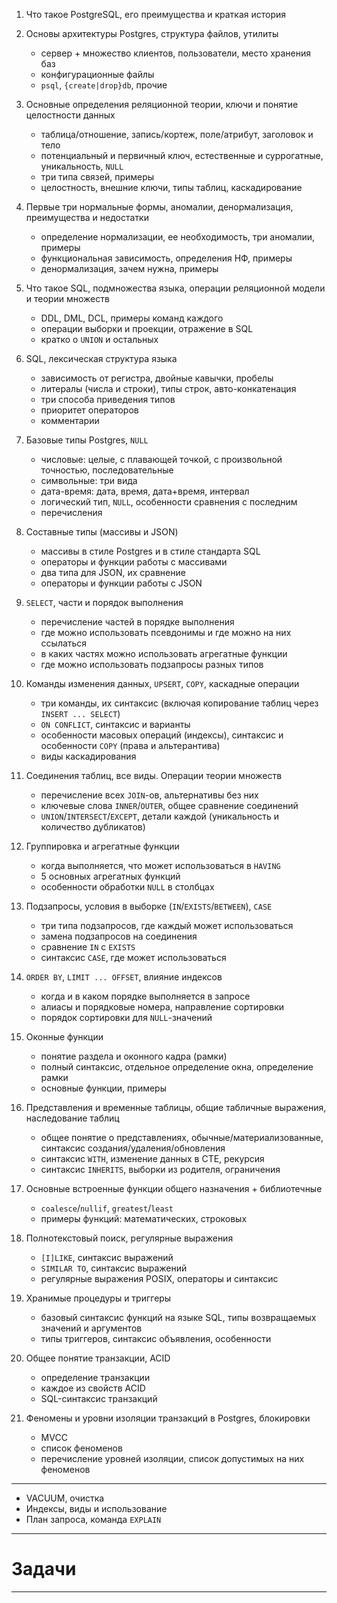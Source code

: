 1. Что такое PostgreSQL, его преимущества и краткая история

1. Основы архитектуры Postgres, структура файлов, утилиты

   - сервер + множество клиентов, пользователи, место хранения баз
   - конфигурационные файлы
   - `psql`, `{create|drop}db`, прочие

1. Основные определения реляционной теории, ключи и понятие целостности данных

   - таблица/отношение, запись/кортеж, поле/атрибут, заголовок и тело
   - потенциальный и первичный ключ, естественные и суррогатные, уникальность, `NULL`
   - три типа связей, примеры
   - целостность, внешние ключи, типы таблиц, каскадирование

1. Первые три нормальные формы, аномалии, денормализация, преимущества и недостатки

   - определение нормализации, ее необходимость, три аномалии, примеры
   - функциональная зависимость, определения НФ, примеры
   - денормализация, зачем нужна, примеры

1. Что такое SQL, подмножества языка, операции реляционной модели и теории множеств

   - DDL, DML, DCL, примеры команд каждого
   - операции выборки и проекции, отражение в SQL
   - кратко о `UNION` и остальных

1. SQL, лексическая структура языка

   - зависимость от регистра, двойные кавычки, пробелы
   - литералы (числа и строки), типы строк, авто-конкатенация
   - три способа приведения типов
   - приоритет операторов
   - комментарии

1. Базовые типы Postgres, `NULL`

   - числовые: целые, с плавающей точкой, с произвольной точностью, последовательные
   - символьные: три вида
   - дата-время: дата, время, дата+время, интервал
   - логический тип, `NULL`, особенности сравнения с последним
   - перечисления

1. Составные типы (массивы и JSON)

   - массивы в стиле Postgres и в стиле стандарта SQL
   - операторы и функции работы с массивами
   - два типа для JSON, их сравнение
   - операторы и функции работы с JSON

1. `SELECT`, части и порядок выполнения

   - перечисление частей в порядке выполнения
   - где можно использовать псевдонимы и где можно на них ссылаться
   - в каких частях можно использовать агрегатные функции
   - где можно использовать подзапросы разных типов

1. Команды изменения данных, `UPSERT`, `COPY`, каскадные операции

   - три команды, их синтаксис (включая копирование таблиц через `INSERT ... SELECT`)
   - `ON CONFLICT`, синтаксис и варианты
   - особенности масовых операций (индексы), синтаксис и особенности `COPY` (права и альтерантива)
   - виды каскадирования

1. Соединения таблиц, все виды. Операции теории множеств

   - перечисление всех `JOIN`-ов, альтернативы без них
   - ключевые слова `INNER`/`OUTER`, общее сравнение соединений
   - `UNION`/`INTERSECT`/`EXCEPT`, детали каждой (уникальность и количество дубликатов)

1. Группировка и агрегатные функции

   - когда выполняется, что может использоваться в `HAVING`
   - 5 основных агрегатных функций
   - особенности обработки `NULL` в столбцах

1. Подзапросы, условия в выборке (`IN`/`EXISTS`/`BETWEEN`), `CASE`

   - три типа подзапросов, где каждый может использоваться
   - замена подзапросов на соединения
   - сравнение `IN` с `EXISTS`
   - синтаксис `CASE`, где может использоваться

1. `ORDER BY`, `LIMIT ... OFFSET`, влияние индексов

   - когда и в каком порядке выполняется в запросе
   - алиасы и порядковые номера, направление сортировки
   - порядок сортировки для `NULL`-значений

1. Оконные функции

   - понятие раздела и оконного кадра (рамки)
   - полный синтаксис, отдельное определение окна, определение рамки
   - основные функции, примеры

1. Представления и временные таблицы, общие табличные выражения, наследование таблиц

   - общее понятие о представлениях, обычные/материализованные, синтаксис создания/удаления/обновления
   - синтаксис `WITH`, изменение данных в CTE, рекурсия
   - синтаксис `INHERITS`, выборки из родителя, ограничения

1. Основные встроенные функции общего назначения + библиотечные

   - `coalesce`/`nullif`, `greatest`/`least`
   - примеры функций: математических, строковых

1. Полнотекстовый поиск, регулярные выражения

   - `[I]LIKE`, синтаксис выражений
   - `SIMILAR TO`, синтаксис выражений
   - регулярные выражения POSIX, операторы и синтаксис

1. Хранимые процедуры и триггеры

   - базовый синтаксис функций на языке SQL, типы возвращаемых значений и аргументов
   - типы триггеров, синтаксис объявления, особенности

1. Общее понятие транзакции, ACID

   - определение транзакции
   - каждое из свойств ACID
   - SQL-синтаксис транзакций

1. Феномены и уровни изоляции транзакций в Postgres, блокировки

   - MVCC
   - список феноменов
   - перечисление уровней изоляции, список допустимых на них феноменов

---

- VACUUM, очистка
- Индексы, виды и использование
- План запроса, команда `EXPLAIN`

---

# Задачи

---

